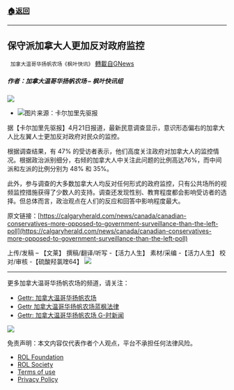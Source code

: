 ###  [:house:返回](README.md)
---


## 保守派加拿大人更加反对政府监控
` 加拿大温哥华扬帆农场《枫叶快讯》` [轉載自GNews](https://gnews.org/zh-hans/2413047/)

##### 作者：加拿大温哥华扬帆农场 – 枫叶快讯组
 ![](https://assets.gnews.org/wp-content/uploads/2022/03/截屏2022-03-22-上午10.53.46-3.png) 
- ![](https://assets.gnews.org/wp-content/uploads/2022/04/16509161241.png)图片来源：卡尔加里先驱报

据【卡尔加里先驱报】4月21日报道，最新民意调查显示，意识形态偏右的加拿大人比左翼人士更加反对政府对民众的监控。
 
根据调查结果，有 47% 的受访者表示，他们高度关注政府对加拿大人的监控情况。根据政治派别细分，右倾的加拿大人中关注此问题的比例高达76%，而中间派和左派的比例分别为 48% 和 35%。
 
此外，参与调查的大多数加拿大人均反对任何形式的政府监控，只有公共场所的视频监控措施获得了少数人的支持。调查还发现性别、教育程度都会影响受访者的选择。但总体而言，政治观点在人们的反应和回答中影响程度最大。
 
原文链接：[https://calgaryherald.com/news/canada/canadian-conservatives-more-opposed-to-government-surveillance-than-the-left-poll](https://calgaryherald.com/news/canada/canadian-conservatives-more-opposed-to-government-surveillance-than-the-left-poll)
 
上传/发稿 – 【文莱】
撰稿/翻译/听写 -【活力人生】
素材/采编 -【活力人生】
校对/审核 -【硫酸羟氯喹64】
 ![](https://assets.gnews.org/wp-content/uploads/2022/03/截屏2022-03-22-上午10.53.46-3.png) 
* * *
 
更多加拿大温哥华扬帆农场的频道，请关注：

- [Gettr: 加拿大温哥华扬帆农场](https://gettr.com/user/torontofarmcn)
- [Gettr 加拿大温哥华扬帆农场蓝枫法律](https://gettr.com/user/lanfengfalv)
- [Gettr: 加拿大温哥华扬帆农场 G-时新闻](https://gettr.com/user/torontofarmnews)

 ![](https://assets.gnews.org/wp-content/uploads/2021/10/Canada_YF_banner_CN.png) 

免责声明：本文内容仅代表作者个人观点，平台不承担任何法律风险。
  
- [ROL Foundation](https://rolfoundation.org/)
- [ROL Society](https://rolsociety.org/)
- [Terms of use](https://gnews.org/terms-of-use-3/)
- [Privacy Policy](https://gnews.org/privacy-policy/)
